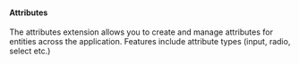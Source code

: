 #### Attributes

The attributes extension allows you to create and manage attributes for entities across the application. Features include attribute types (input, radio, select etc.)

